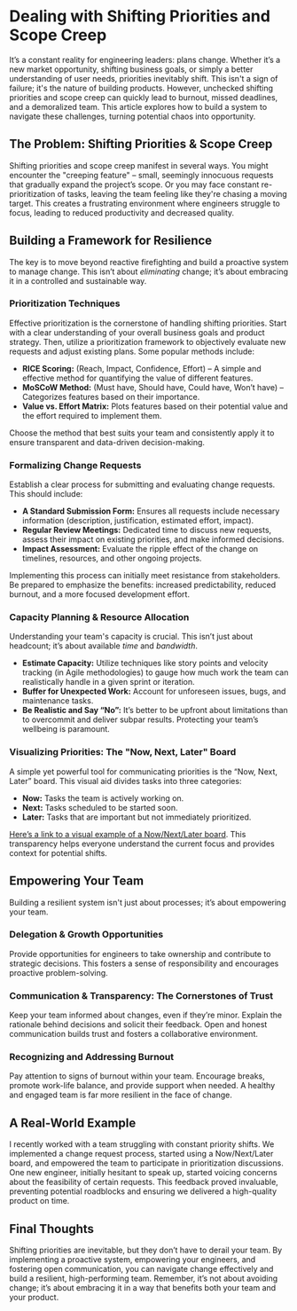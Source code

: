 # Dealing with Shifting Priorities and Scope Creep

It’s a constant reality for engineering leaders: plans change. Whether it’s a new market opportunity, shifting business goals, or simply a better understanding of user needs, priorities inevitably shift. This isn't a sign of failure; it's the nature of building products. However, unchecked shifting priorities and scope creep can quickly lead to burnout, missed deadlines, and a demoralized team. This article explores how to build a system to navigate these challenges, turning potential chaos into opportunity.

## The Problem: Shifting Priorities & Scope Creep

Shifting priorities and scope creep manifest in several ways. You might encounter the "creeping feature" – small, seemingly innocuous requests that gradually expand the project’s scope. Or you may face constant re-prioritization of tasks, leaving the team feeling like they're chasing a moving target.  This creates a frustrating environment where engineers struggle to focus, leading to reduced productivity and decreased quality.

## Building a Framework for Resilience

The key is to move beyond reactive firefighting and build a proactive system to manage change. This isn’t about *eliminating* change; it’s about embracing it in a controlled and sustainable way. 

### Prioritization Techniques

Effective prioritization is the cornerstone of handling shifting priorities. Start with a clear understanding of your overall business goals and product strategy. Then, utilize a prioritization framework to objectively evaluate new requests and adjust existing plans. Some popular methods include:

* **RICE Scoring:** (Reach, Impact, Confidence, Effort) – A simple and effective method for quantifying the value of different features.
* **MoSCoW Method:** (Must have, Should have, Could have, Won’t have) – Categorizes features based on their importance.
* **Value vs. Effort Matrix:** Plots features based on their potential value and the effort required to implement them.

Choose the method that best suits your team and consistently apply it to ensure transparent and data-driven decision-making.

### Formalizing Change Requests

Establish a clear process for submitting and evaluating change requests. This should include:

* **A Standard Submission Form:**  Ensures all requests include necessary information (description, justification, estimated effort, impact).
* **Regular Review Meetings:**  Dedicated time to discuss new requests, assess their impact on existing priorities, and make informed decisions.
* **Impact Assessment:** Evaluate the ripple effect of the change on timelines, resources, and other ongoing projects.

Implementing this process can initially meet resistance from stakeholders. Be prepared to emphasize the benefits: increased predictability, reduced burnout, and a more focused development effort.

### Capacity Planning & Resource Allocation

Understanding your team's capacity is crucial. This isn’t just about headcount; it’s about available *time* and *bandwidth*. 

* **Estimate Capacity:** Utilize techniques like story points and velocity tracking (in Agile methodologies) to gauge how much work the team can realistically handle in a given sprint or iteration.
* **Buffer for Unexpected Work:**  Account for unforeseen issues, bugs, and maintenance tasks.
* **Be Realistic and Say “No”:**  It’s better to be upfront about limitations than to overcommit and deliver subpar results. Protecting your team’s wellbeing is paramount.



### Visualizing Priorities: The "Now, Next, Later" Board

A simple yet powerful tool for communicating priorities is the “Now, Next, Later” board. This visual aid divides tasks into three categories:

* **Now:** Tasks the team is actively working on.
* **Next:** Tasks scheduled to be started soon.
* **Later:** Tasks that are important but not immediately prioritized.

[Here’s a link to a visual example of a Now/Next/Later board](https://trello.com/now-next-later).  This transparency helps everyone understand the current focus and provides context for potential shifts.

## Empowering Your Team

Building a resilient system isn't just about processes; it’s about empowering your team.

### Delegation & Growth Opportunities

Provide opportunities for engineers to take ownership and contribute to strategic decisions. This fosters a sense of responsibility and encourages proactive problem-solving.

### Communication & Transparency: The Cornerstones of Trust

Keep your team informed about changes, even if they’re minor. Explain the rationale behind decisions and solicit their feedback. Open and honest communication builds trust and fosters a collaborative environment.

### Recognizing and Addressing Burnout

Pay attention to signs of burnout within your team. Encourage breaks, promote work-life balance, and provide support when needed.  A healthy and engaged team is far more resilient in the face of change.



## A Real-World Example

I recently worked with a team struggling with constant priority shifts. We implemented a change request process, started using a Now/Next/Later board, and empowered the team to participate in prioritization discussions. One new engineer, initially hesitant to speak up, started voicing concerns about the feasibility of certain requests. This feedback proved invaluable, preventing potential roadblocks and ensuring we delivered a high-quality product on time.


## Final Thoughts

Shifting priorities are inevitable, but they don’t have to derail your team. By implementing a proactive system, empowering your engineers, and fostering open communication, you can navigate change effectively and build a resilient, high-performing team. Remember, it’s not about avoiding change; it’s about embracing it in a way that benefits both your team and your product.